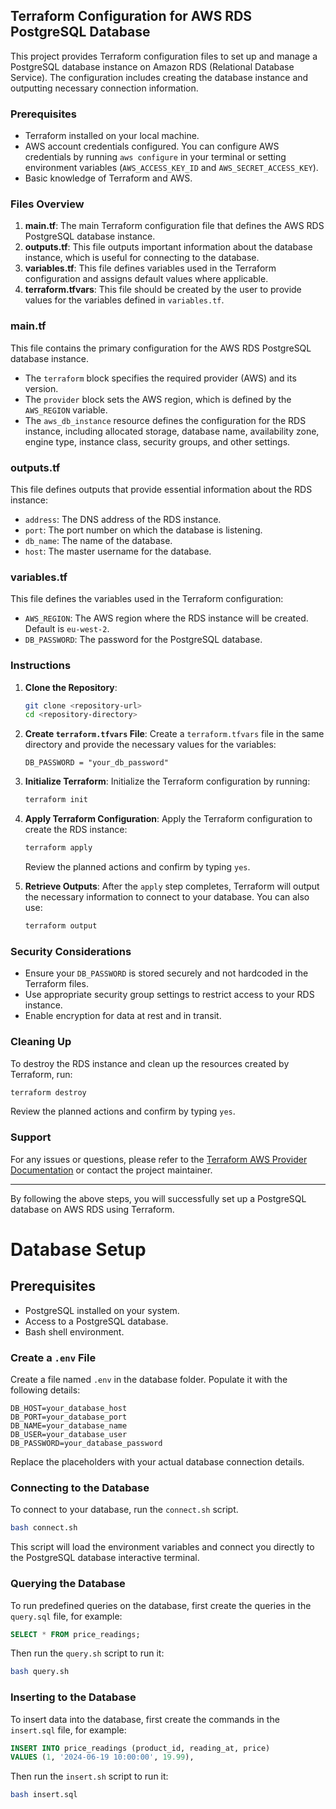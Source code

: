 ## Terraform Configuration for AWS RDS PostgreSQL Database

This project provides Terraform configuration files to set up and manage a PostgreSQL database instance on Amazon RDS (Relational Database Service). The configuration includes creating the database instance and outputting necessary connection information.

### Prerequisites

- Terraform installed on your local machine.
- AWS account credentials configured. You can configure AWS credentials by running `aws configure` in your terminal or setting environment variables (`AWS_ACCESS_KEY_ID` and `AWS_SECRET_ACCESS_KEY`).
- Basic knowledge of Terraform and AWS.

### Files Overview

1. **main.tf**: The main Terraform configuration file that defines the AWS RDS PostgreSQL database instance.
2. **outputs.tf**: This file outputs important information about the database instance, which is useful for connecting to the database.
3. **variables.tf**: This file defines variables used in the Terraform configuration and assigns default values where applicable.
4. **terraform.tfvars**: This file should be created by the user to provide values for the variables defined in `variables.tf`.

### main.tf

This file contains the primary configuration for the AWS RDS PostgreSQL database instance.

- The `terraform` block specifies the required provider (AWS) and its version.
- The `provider` block sets the AWS region, which is defined by the `AWS_REGION` variable.
- The `aws_db_instance` resource defines the configuration for the RDS instance, including allocated storage, database name, availability zone, engine type, instance class, security groups, and other settings.

### outputs.tf

This file defines outputs that provide essential information about the RDS instance:

- `address`: The DNS address of the RDS instance.
- `port`: The port number on which the database is listening.
- `db_name`: The name of the database.
- `host`: The master username for the database.

### variables.tf

This file defines the variables used in the Terraform configuration:

- `AWS_REGION`: The AWS region where the RDS instance will be created. Default is `eu-west-2`.
- `DB_PASSWORD`: The password for the PostgreSQL database.

### Instructions

1. **Clone the Repository**:
   ```sh
   git clone <repository-url>
   cd <repository-directory>
   ```

2. **Create `terraform.tfvars` File**:
   Create a `terraform.tfvars` file in the same directory and provide the necessary values for the variables:
   ```hcl
   DB_PASSWORD = "your_db_password"
   ```

3. **Initialize Terraform**:
   Initialize the Terraform configuration by running:
   ```sh
   terraform init
   ```

4. **Apply Terraform Configuration**:
   Apply the Terraform configuration to create the RDS instance:
   ```sh
   terraform apply
   ```

   Review the planned actions and confirm by typing `yes`.

5. **Retrieve Outputs**:
   After the `apply` step completes, Terraform will output the necessary information to connect to your database. You can also use:
   ```sh
   terraform output
   ```

### Security Considerations

- Ensure your `DB_PASSWORD` is stored securely and not hardcoded in the Terraform files.
- Use appropriate security group settings to restrict access to your RDS instance.
- Enable encryption for data at rest and in transit.

### Cleaning Up

To destroy the RDS instance and clean up the resources created by Terraform, run:
```sh
terraform destroy
```
Review the planned actions and confirm by typing `yes`.

### Support

For any issues or questions, please refer to the [Terraform AWS Provider Documentation](https://registry.terraform.io/providers/hashicorp/aws/latest/docs) or contact the project maintainer.

---

By following the above steps, you will successfully set up a PostgreSQL database on AWS RDS using Terraform.

# Database Setup

## Prerequisites

- PostgreSQL installed on your system.
- Access to a PostgreSQL database.
- Bash shell environment.


### Create a `.env` File

Create a file named `.env` in the database folder. 
Populate it with the following details:

```env
DB_HOST=your_database_host
DB_PORT=your_database_port
DB_NAME=your_database_name
DB_USER=your_database_user
DB_PASSWORD=your_database_password
```

Replace the placeholders with your actual database connection details.


### Connecting to the Database

To connect to your database, run the `connect.sh` script.

```bash
bash connect.sh
```

This script will load the environment variables and connect you directly to the PostgreSQL database interactive terminal.

### Querying the Database

To run predefined queries on the database, first create the queries in the `query.sql` file, for example:

```sql
SELECT * FROM price_readings;
```

Then run the `query.sh` script to run it:

```bash
bash query.sh
```

### Inserting to the Database

To insert data into the database, first create the commands in the `insert.sql` file, for example:

```sql
INSERT INTO price_readings (product_id, reading_at, price)
VALUES (1, '2024-06-19 10:00:00', 19.99),
```

Then run the `insert.sh` script to run it:

```bash
bash insert.sql
```